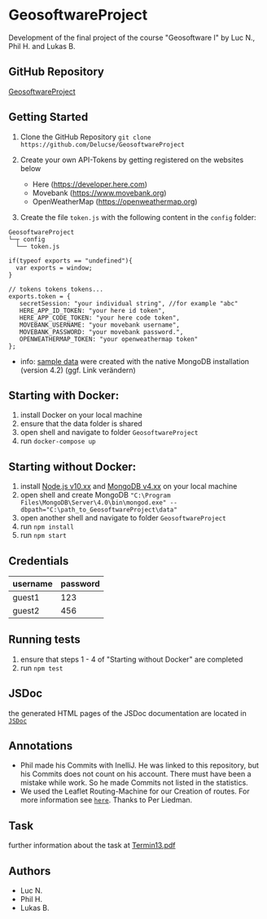# GeosoftwareProject
Development of the final project of the course "Geosoftware I" by Luc N., Phil H. and Lukas B.

## GitHub Repository
[GeosoftwareProject](https://github.com/Delucse/GeosoftwareProject)

## Getting Started

1. Clone the GitHub Repository
``git clone https://github.com/Delucse/GeosoftwareProject``

2. Create your own API-Tokens by getting registered on the websites below
   * Here (https://developer.here.com)
   * Movebank (https://www.movebank.org)
   * OpenWeatherMap (https://openweathermap.org)

3. Create the file ``token.js`` with the following content in the ``config`` folder:

```
GeosoftwareProject
└─┬ config
  └── token.js
```

```// hack to make "exports" available in the browser as globals
if(typeof exports == "undefined"){
  var exports = window;
}

// tokens tokens tokens...
exports.token = {
   secretSession: "your individual string", //for example "abc"
   HERE_APP_ID_TOKEN: "your here id token",
   HERE_APP_CODE_TOKEN: "your here code token",
   MOVEBANK_USERNAME: "your movebank username",
   MOVEBANK_PASSWORD: "your movebank password.",
   OPENWEATHERMAP_TOKEN: "your openweathermap token"
};
```

* info: [sample data](https://github.com/Delucse/GeosoftwareProject/blob/master/sampleData.txt) were created with the native MongoDB installation (version 4.2) (ggf. Link verändern)


## Starting with Docker:

1. install Docker on your local machine
2. ensure that the data folder is shared
3. open shell and navigate to folder ``GeosoftwareProject``
4. run ``docker-compose up``


## Starting without Docker:
1. install [Node.js v10.xx](https://nodejs.org/en/) and [MongoDB v4.xx](https://www.mongodb.com/download-center/community?) on your local machine
2. open shell and create MongoDB ``"C:\Program Files\MongoDB\Server\4.0\bin\mongod.exe" --dbpath="C:\path_to_GeosoftwareProject\data"``
3. open another shell and navigate to folder ``GeosoftwareProject``
4. run ``npm install``
5. run ``npm start``


## Credentials
   | username  | password |
   | --------- | -------- |
   | guest1    | 123      |
   | guest2    | 456      |


## Running tests
1. ensure that steps 1 - 4 of "Starting without Docker" are completed
2. run ``npm test``


## JSDoc
the generated HTML pages of the JSDoc documentation are located in [``JSDoc``](../out)


## Annotations
* Phil made his Commits with InelliJ. He was linked to this repository, but his Commits does not count on his account. There must have been a mistake while work.
So he made Commits not listed in the statistics.
* We used the Leaflet Routing-Machine for our Creation of routes. For more information see [``here``](https://www.liedman.net/leaflet-routing-machine/). Thanks to Per Liedman.


## Task
further information about the task at [Termin13.pdf](https://sso.uni-muenster.de/LearnWeb/learnweb2/pluginfile.php/2000309/mod_resource/content/1/Termin%2013.pdf)


## Authors
   * Luc N.
   * Phil H.
   * Lukas B.
